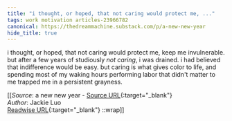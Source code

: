 ```yaml
---
title: "i thought, or hoped, that not caring would protect me, ..."
tags: work motivation articles-23966782
canonical: https://thedreammachine.substack.com/p/a-new-new-year
hide_title: true
---
```


i thought, or hoped, that not caring would protect me, keep me invulnerable. but after a few years of studiously *not caring*, i was drained. i had believed that indifference would be easy. but caring is what gives color to life, and spending most of my waking hours performing labor that didn't matter to me trapped me in a persistent grayness.


[[_Source_: a new new year - [Source URL](https://thedreammachine.substack.com/p/a-new-new-year){:target="_blank"}<br>
_Author_: Jackie Luo<br>
[Readwise URL](https://readwise.io/open/468479903){:target="_blank"}
::wrap]]